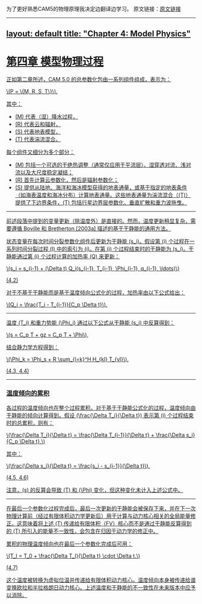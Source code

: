 <head>
  <script type="text/javascript" async
          src="https://cdn.jsdelivr.net/npm/mathjax@3/es5/tex-mml-chtml.js">
  </script>
</head>

为了更好熟悉CAM5的物理原理我决定边翻译边学习。
原文链接：<a href="https://www2.cesm.ucar.edu/models/cesm1.0/cam/docs/description/cam5_desc.pdf" target="_blank" style="text-decoration: underline;">原文链接

---
layout: default
title: "Chapter 4: Model Physics"
---

# 第四章 模型物理过程

正如第二章所述，CAM 5.0 的总参数化包由一系列组件组成，表示为：

<p>
\(P = \{M, R, S, T\}\),
</p>

其中：
- \(M\) 代表（湿）降水过程，
- \(R\) 代表云和辐射，
- \(S\) 代表地表模型，
- \(T\) 代表湍流混合。

每个组件又细分为多个部分：  
- \(M\) 包括一个可选的干绝热调整（通常仅应用于平流层）、湿穿透对流、浅对流以及大尺度稳定凝结；  
- \(R\) 首先计算云参数化，然后是辐射参数化；  
- \(S\) 提供从陆地、海洋和海冰模型获得的地表通量，或基于指定的地表条件（如海表温度和海冰分布）计算地表通量。这些地表通量为湍流混合（\(T\)）提供了下边界条件，\(T\) 包括行星边界层参数化、垂直扩散和重力波拖曳。

---

前述段落中提到的变量更新（除温度外）是直接的。然而，温度更新稍显复杂，需要遵循 Boville 和 Bretherton [2003a] 描述的基于干静能的通用方法。

状态变量在每次时间分裂参数化组件后更新为干静能 \(s_i\)。假设第 \(i\) 个过程在一系列时间分裂过程 \(I\) 中的索引为 \(i\)。在第 \(i\) 个过程结束时的干静能为 \(s_i\)。干静能通过第 \(i\) 个过程计算的加热率 \(Q\) 来更新：

<p>
\(s_i = s_{i-1} + (\Delta t) Q_i(s_{i-1}, T_{i-1}, \Phi_{i-1}, q_{i-1}, \ldots)\)
</p>

(4.2)

对于不基于干静能而是基于温度倾向公式化的过程，加热率由以下公式给出：

<p>
\(Q_i = \frac{T_i - T_{i-1}}{C_p \Delta t}\).
</p>

---

温度 \(T_i\) 和重力势能 \(\Phi_i\) 通过以下公式从干静能 \(s_i\) 中反算得到：

<p>
\(s = C_p T + gz = C_p T + \Phi\),
</p>

结合静力学方程得到：

<p>
\(\Phi_k = \Phi_s + R \sum_{l=k}^H H_{kl} T_{vl}\).
</p>

(4.3, 4.4)

---

### 温度倾向的累积

各过程的温度倾向也在整个过程累积。对于基于干静能公式化的过程，温度倾向由干静能的倾向计算得到。假设 \(\frac{\Delta T_i}{\Delta t}\) 表示第 \(i\) 个过程结束时的总累积，则有：

<p>
\(\frac{\Delta T_i}{\Delta t} = \frac{\Delta T_{i-1}}{\Delta t} + \frac{\Delta s_i}{C_p \Delta t},\)
</p>

其中：

<p>
\(\frac{\Delta s_i}{\Delta t} = \frac{s_i - s_{i-1}}{\Delta t}\).
</p>

(4.5, 4.6)

注意，\(s\) 的反算会导致 \(T\) 和 \(\Phi\) 变化，但这种变化未计入上述公式中。

---

在最后一个参数化过程完成后，最后一次更新的干静能会被保存下来，并在下一次物理计算前（经过有限体积动力学更新后）用于计算与动力核心相关的全局能量修正。这意味着将上述 \(T\) 传递给有限体积（FV）核心而不是通过干静能反算得到的 \(T\) 所引入的能量不一致性，会包含在归因于动力学的修正中。

累积的物理温度倾向也在最后一个参数化完成后可用：

<p>
\(T_I = T_0 + \frac{\Delta T_I}{\Delta t} \cdot \Delta t.\)
</p>

(4.7)

这个温度被转换为虚拟位温并传递给有限体积动力核心。温度倾向本身被传递给谱变换欧拉和半拉格朗日动力核心。上述温度和干静能的不一致性在未来版本中应予以消除。
